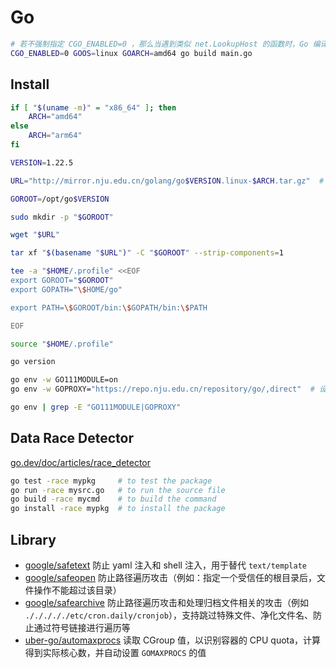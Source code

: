 # Go

```bash
# 若不强制指定 CGO_ENABLED=0 ，那么当遇到类似 net.LookupHost 的函数时，Go 编译器可能会选择 CGO 的实现，最终编译出来的产物就是 dynamically linked 了
CGO_ENABLED=0 GOOS=linux GOARCH=amd64 go build main.go
```

## Install

```bash
if [ "$(uname -m)" = "x86_64" ]; then
    ARCH="amd64"
else
    ARCH="arm64"
fi

VERSION=1.22.5

URL="http://mirror.nju.edu.cn/golang/go$VERSION.linux-$ARCH.tar.gz"  # http://mirror.nju.edu.cn/golang/

GOROOT=/opt/go$VERSION

sudo mkdir -p "$GOROOT"

wget "$URL"

tar xf "$(basename "$URL")" -C "$GOROOT" --strip-components=1

tee -a "$HOME/.profile" <<EOF
export GOROOT="$GOROOT"
export GOPATH="\$HOME/go"

export PATH=\$GOROOT/bin:\$GOPATH/bin:\$PATH

EOF

source "$HOME/.profile"

go version

go env -w GO111MODULE=on
go env -w GOPROXY="https://repo.nju.edu.cn/repository/go/,direct"  # 设置代理

go env | grep -E "GO111MODULE|GOPROXY"
```

## Data Race Detector

[go.dev/doc/articles/race_detector](https://go.dev/doc/articles/race_detector)

```bash
go test -race mypkg     # to test the package
go run -race mysrc.go   # to run the source file
go build -race mycmd    # to build the command
go install -race mypkg  # to install the package
```

## Library

* [google/safetext](https://github.com/google/safetext) 防止 yaml 注入和 shell 注入，用于替代 `text/template`
* [google/safeopen](https://github.com/google/safeopen) 防止路径遍历攻击（例如：指定一个受信任的根目录后，文件操作不能超过该目录）
* [google/safearchive](https://github.com/google/safearchive) 防止路径遍历攻击和处理归档文件相关的攻击（例如 `./././././etc/cron.daily/cronjob`），支持跳过特殊文件、净化文件名、防止通过符号链接进行遍历等
* [uber-go/automaxprocs](https://github.com/uber-go/automaxprocs) 读取 CGroup 值，以识别容器的 CPU quota，计算得到实际核心数，并自动设置 `GOMAXPROCS` 的值
